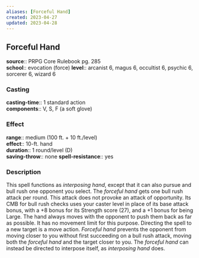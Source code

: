 ```yaml
---
aliases: [Forceful Hand]
created: 2023-04-27
updated: 2023-04-28
---
```


## Forceful Hand

**source**:: PRPG Core Rulebook pg. 285  
**school**:: evocation (force)
**level**:: arcanist 6, magus 6, occultist 6, psychic 6, sorcerer 6, wizard 6

### Casting

**casting-time**:: 1 standard action  
**components**:: V, S, F (a soft glove)

### Effect

**range**:: medium (100 ft. + 10 ft./level)  
**effect**:: 10-ft. hand  
**duration**:: 1 round/level (D)  
**saving-throw**:: none
**spell-resistance**:: yes

### Description

This spell functions as *interposing hand*, except that it can also pursue and bull rush one opponent you select. The *forceful hand* gets one bull rush attack per round. This attack does not provoke an attack of opportunity. Its CMB for bull rush checks uses your caster level in place of its base attack bonus, with a +8 bonus for its Strength score (27), and a +1 bonus for being Large. The hand always moves with the opponent to push them back as far as possible. It has no movement limit for this purpose. Directing the spell to a new target is a move action. *Forceful hand* prevents the opponent from moving closer to you without first succeeding on a bull rush attack, moving both the *forceful hand* and the target closer to you. The *forceful hand* can instead be directed to interpose itself, as *interposing hand* does.
